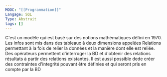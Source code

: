 ```yaml
---
MOOC: "[[Programmation]]"
Langage: SQL
Type: Abstrait
tags: []
---
```

C'est un modèle qui est basé sur des notions mathématiques défini en 1970.
Les infos sont mis dans des tableaux à deux dimensions appelées Relations permettant à la fois de relier la données et la manière dont elle est reliée. Des opérateurs permettent d'interroger la BD et d'obtenir des relations résultats à partir des relations existantes.
Il est aussi possible dede créer des contraintes d'integrité pouvant être définies et qui seront pris en compte par la BD